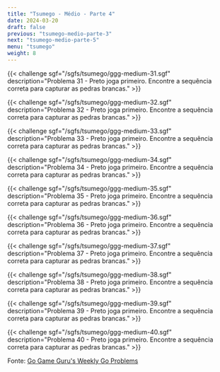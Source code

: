 ```yaml
---
title: "Tsumego - Médio - Parte 4"
date: 2024-03-20
draft: false
previous: "tsumego-medio-parte-3"
next: "tsumego-medio-parte-5"
menu: "tsumego"
weight: 8
---
```


{{< challenge sgf="/sgfs/tsumego/ggg-medium-31.sgf" description="Problema 31 - Preto joga primeiro. Encontre a sequência correta para capturar as pedras brancas." >}}

{{< challenge sgf="/sgfs/tsumego/ggg-medium-32.sgf" description="Problema 32 - Preto joga primeiro. Encontre a sequência correta para capturar as pedras brancas." >}}

{{< challenge sgf="/sgfs/tsumego/ggg-medium-33.sgf" description="Problema 33 - Preto joga primeiro. Encontre a sequência correta para capturar as pedras brancas." >}}

{{< challenge sgf="/sgfs/tsumego/ggg-medium-34.sgf" description="Problema 34 - Preto joga primeiro. Encontre a sequência correta para capturar as pedras brancas." >}}

{{< challenge sgf="/sgfs/tsumego/ggg-medium-35.sgf" description="Problema 35 - Preto joga primeiro. Encontre a sequência correta para capturar as pedras brancas." >}}

{{< challenge sgf="/sgfs/tsumego/ggg-medium-36.sgf" description="Problema 36 - Preto joga primeiro. Encontre a sequência correta para capturar as pedras brancas." >}}

{{< challenge sgf="/sgfs/tsumego/ggg-medium-37.sgf" description="Problema 37 - Preto joga primeiro. Encontre a sequência correta para capturar as pedras brancas." >}}

{{< challenge sgf="/sgfs/tsumego/ggg-medium-38.sgf" description="Problema 38 - Preto joga primeiro. Encontre a sequência correta para capturar as pedras brancas." >}}

{{< challenge sgf="/sgfs/tsumego/ggg-medium-39.sgf" description="Problema 39 - Preto joga primeiro. Encontre a sequência correta para capturar as pedras brancas." >}}

{{< challenge sgf="/sgfs/tsumego/ggg-medium-40.sgf" description="Problema 40 - Preto joga primeiro. Encontre a sequência correta para capturar as pedras brancas." >}}

Fonte: [Go Game Guru's Weekly Go Problems](https://github.com/gogameguru/go-problems)